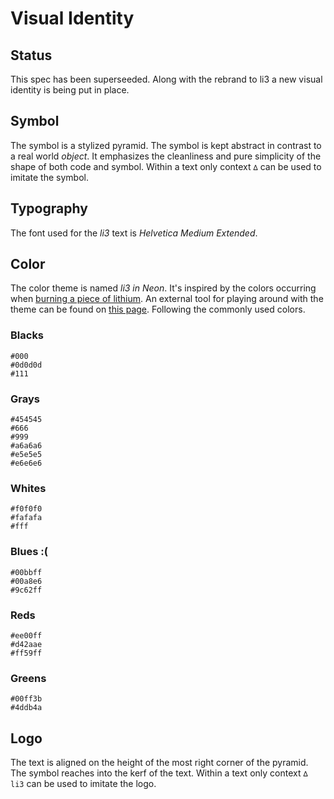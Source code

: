 # Visual Identity

## Status

This spec has been superseeded. Along with the rebrand to li3 a new visual identity is being put in place.

## Symbol

The symbol is a stylized pyramid. The symbol is kept abstract in contrast to a real world _object_. It emphasizes the cleanliness and pure simplicity of the shape of both code and symbol. Within a text only context `∆` can be used to imitate the symbol.

## Typography

The font used for the _li3_ text is _Helvetica Medium Extended_.

## Color

The color theme is named _li3 in Neon_. It's inspired by the colors occurring when [burning a piece of lithium](https://secure.wikimedia.org/wikipedia/en/wiki/File:Flammenf%C3%A4rbungLi.png). An external tool for playing around with the theme can be found on [this page](http://kuler.adobe.com/#themeID/630252). Following the commonly used colors.

### Blacks

```
#000
#0d0d0d
#111
```

### Grays

```
#454545
#666
#999
#a6a6a6
#e5e5e5
#e6e6e6
```

### Whites

```
#f0f0f0
#fafafa
#fff
```

### Blues :(

```
#00bbff
#00a8e6
#9c62ff
```

### Reds

```
#ee00ff
#d42aae
#ff59ff
```

### Greens

```
#00ff3b
#4ddb4a
```

## Logo

The text is aligned on the height of the most right corner of the pyramid. The symbol reaches into the kerf of the text. Within a text only context `∆ li3` can be used to imitate the logo.


